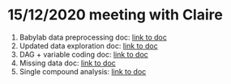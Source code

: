 # 15/12/2020 meeting with Claire

1. Babylab data preprocessing doc: [link to doc](docs/data_cleaning_2020-12-15.html)
2. Updated data exploration doc: [link to doc](docs/data_exploration_2020-12-15.html)
3. DAG + variable coding doc: [link to doc](docs/dag_var_coding_2020-12-15.html)
4. Missing data doc: [link to doc](docs/missing_data_2020-12-15.html)
5. Single compound analysis: [link to doc](docs/single_compound_2020-12-15.html)






